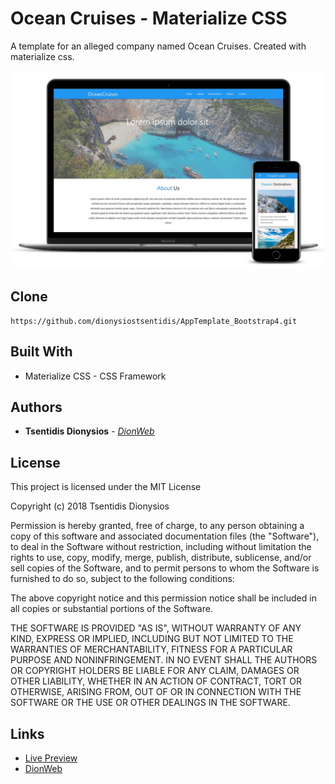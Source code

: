 # Ocean Cruises - Materialize CSS
A template for an alleged company named Ocean Cruises. Created with materialize css.

![alt text](https://raw.githubusercontent.com/dionweb/OceanCruises_MaterializeCSS/master/src/images/mockup.jpg)


## Clone
```
https://github.com/dionysiostsentidis/AppTemplate_Bootstrap4.git
```


## Built With

* Materialize CSS - CSS Framework


## Authors

* **Tsentidis Dionysios** - *[DionWeb](http://www.dionweb.me/)*


## License

This project is licensed under the MIT License

Copyright (c) 2018 Tsentidis Dionysios

Permission is hereby granted, free of charge, to any person obtaining a copy of this software and associated documentation files (the "Software"), to deal in the Software without restriction, including without limitation the rights to use, copy, modify, merge, publish, distribute, sublicense, and/or sell copies of the Software, and to permit persons to whom the Software is furnished to do so, subject to the following conditions:

The above copyright notice and this permission notice shall be included in all copies or substantial portions of the Software.

THE SOFTWARE IS PROVIDED "AS IS", WITHOUT WARRANTY OF ANY KIND, EXPRESS OR IMPLIED, INCLUDING BUT NOT LIMITED TO THE WARRANTIES OF MERCHANTABILITY, FITNESS FOR A PARTICULAR PURPOSE AND NONINFRINGEMENT. IN NO EVENT SHALL THE AUTHORS OR COPYRIGHT HOLDERS BE LIABLE FOR ANY CLAIM, DAMAGES OR OTHER LIABILITY, WHETHER IN AN ACTION OF CONTRACT, TORT OR OTHERWISE, ARISING FROM, OUT OF OR IN CONNECTION WITH THE SOFTWARE OR THE USE OR OTHER DEALINGS IN THE SOFTWARE.

## Links
* [Live Preview](https://dionysiostsentidis.github.io/OceanCruises_MaterializeCSS/) 
* [DionWeb](http://www.dionweb.me/)
